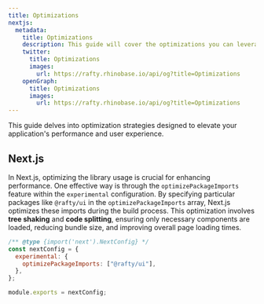 ```yaml
---
title: Optimizations
nextjs:
  metadata:
    title: Optimizations
    description: This guide will cover the optimizations you can leverage to enhance your application experience.
    twitter:
      title: Optimizations
      images:
        url: https://rafty.rhinobase.io/api/og?title=Optimizations
    openGraph:
      title: Optimizations
      images:
        url: https://rafty.rhinobase.io/api/og?title=Optimizations
---
```


This guide delves into optimization strategies designed to elevate your application's performance and user experience.

## Next.js

In Next.js, optimizing the library usage is crucial for enhancing performance. One effective way is through the `optimizePackageImports` feature within the `experimental` configuration. By specifying particular packages like `@rafty/ui` in the `optimizePackageImports` array, Next.js optimizes these imports during the build process. This optimization involves **tree shaking** and **code splitting**, ensuring only necessary components are loaded, reducing bundle size, and improving overall page loading times.

```js
/** @type {import('next').NextConfig} */
const nextConfig = {
  experimental: {
    optimizePackageImports: ["@rafty/ui"],
  },
};

module.exports = nextConfig;
```
